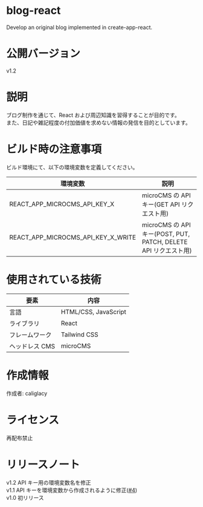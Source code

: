 # blog-react

Develop an original blog implemented in create-app-react.

# 公開バージョン

v1.2

# 説明

ブログ制作を通じて、React および周辺知識を習得することが目的です。<br>
また、日記や雑記程度の付加価値を求めない情報の発信を目的としています。

# ビルド時の注意事項

ビルド環境にて、以下の環境変数を定義してください。

| 環境変数                           | 説明                                                            |
| ---------------------------------- | --------------------------------------------------------------- |
| REACT_APP_MICROCMS_API_KEY_X       | microCMS の API キー(GET API リクエスト用)                      |
| REACT_APP_MICROCMS_API_KEY_X_WRITE | microCMS の API キー(POST, PUT, PATCH, DELETE API リクエスト用) |

# 使用されている技術

| 要素           | 内容                 |
| -------------- | -------------------- |
| 言語           | HTML/CSS, JavaScript |
| ライブラリ     | React                |
| フレームワーク | Tailwind CSS         |
| ヘッドレス CMS | microCMS             |

# 作成情報

作成者: caliglacy

# ライセンス

再配布禁止

# リリースノート

v1.2 API キー用の環境変数名を修正<br>
v1.1 API キーを環境変数から作成されるように修正([#4](https://github.com/caliglacy/blog-react/issues/4))<br>
v1.0 初リリース
